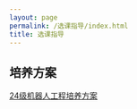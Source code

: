 ```yaml
---
layout: page
permalink: /选课指导/index.html
title: 选课指导
---
```


## 培养方案

[24级机器人工程培养方案](https://zju-robotics.github.io/files/document.pdf)